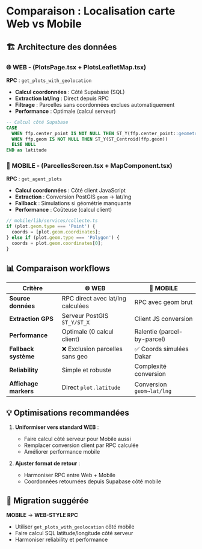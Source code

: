 # Comparaison : Localisation carte Web vs Mobile

## 🏗️ Architecture des données

### 🌐 **WEB - (PlotsPage.tsx + PlotsLeafletMap.tsx)**

**RPC** : `get_plots_with_geolocation`

- **Calcul coordonnées** : Côté Supabase (SQL)
- **Extraction lat/lng** : Direct depuis RPC
- **Filtrage** : Parcelles sans coordonnées exclues automatiquement
- **Performance** : Optimale (calcul serveur)

```sql
-- Calcul côté Supabase
CASE 
  WHEN ffp.center_point IS NOT NULL THEN ST_Y(ffp.center_point::geometry)
  WHEN ffp.geom IS NOT NULL THEN ST_Y(ST_Centroid(ffp.geom))
  ELSE NULL
END as latitude
```

### 📱 **MOBILE - (ParcellesScreen.tsx + MapComponent.tsx)**

**RPC** : `get_agent_plots`

- **Calcul coordonnées** : Côté client JavaScript
- **Extraction** : Conversion PostGIS `geom` → lat/lng
- **Fallback** : Simulations si géométrie manquante
- **Performance** : Coûteuse (calcul client)

```typescript
// mobile/lib/services/collecte.ts
if (plot.geom.type === 'Point') {
  coords = [plot.geom.coordinates];
} else if (plot.geom.type === 'Polygon') {
  coords = plot.geom.coordinates[0];
}
```

## 📊 Comparaison workflows

| **Critère** | **🌐 WEB** | **📱 MOBILE** |
|-------------|------------|---------------|
| **Source données** | RPC direct avec lat/lng calculées | RPC avec geom brut |
| **Extraction GPS** | Serveur PostGIS `ST_Y/ST_X` | Client JS conversion |
| **Performance** | Optimale (0 calcul client) | Ralentie (parcel-by-parcel) |
| **Fallback système** | ❌ Exclusion parcelles sans geo | ✅ Coords simulées Dakar |
| **Reliability** | Simple et robuste | Complexité conversion |
| **Affichage markers** | Direct `plot.latitude` | Conversion `geom→lat/lng` |

## 💡 Optimisations recommandées

1. **Uniformiser vers standard WEB** :
   - Faire calcul côté serveur pour Mobile aussi
   - Remplacer conversion client par RPC calculée
   - Améliorer performance mobile

2. **Ajuster format de retour** :
   - Harmoniser RPC entre Web + Mobile
   - Coordonnées retournées depuis Supabase côté mobile

## 🔄 Migration suggérée

**MOBILE** → **WEB-STYLE RPC**

- Utiliser `get_plots_with_geolocation` côté mobile
- Faire calcul SQL latitude/longitude côté serveur
- Harmoniser reliability et performance